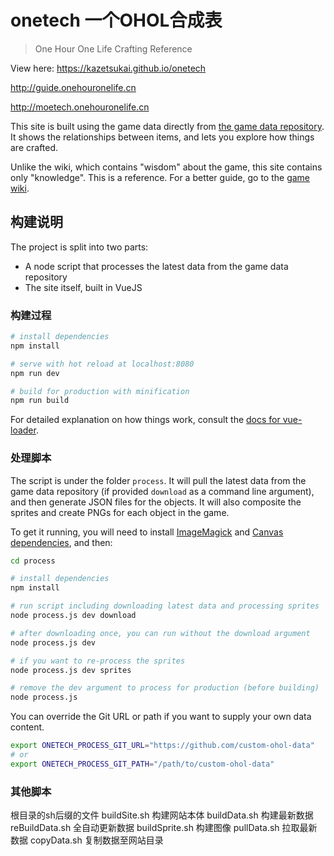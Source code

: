 # onetech 一个OHOL合成表

> One Hour One Life Crafting Reference

View here: https://kazetsukai.github.io/onetech

http://guide.onehouronelife.cn

http://moetech.onehouronelife.cn

This site is built using the game data directly from [the game data repository](https://github.com/jasonrohrer/OneLifeData7).
It shows the relationships between items, and lets you explore how things are crafted.

Unlike the wiki, which contains "wisdom" about the game, this site contains only "knowledge".
This is a reference. For a better guide, go to the [game wiki](https://onehouronelife.gamepedia.com/One_Hour_One_Life_Wiki).


## 构建说明

The project is split into two parts:
- A node script that processes the latest data from the game data repository
- The site itself, built in VueJS


### 构建过程

``` bash
# install dependencies
npm install

# serve with hot reload at localhost:8080
npm run dev

# build for production with minification
npm run build
```

For detailed explanation on how things work, consult the [docs for vue-loader](http://vuejs.github.io/vue-loader).


### 处理脚本

The script is under the folder `process`. It will pull the latest data from the game data repository (if provided `download` as a command line argument), and then generate JSON files for the objects. It will also composite the sprites and create PNGs for each object in the game.

To get it running, you will need to install [ImageMagick](https://www.imagemagick.org/script/index.php) and [Canvas dependencies](https://github.com/Automattic/node-canvas/blob/v1.x/Readme.md#installation), and then:

``` bash
cd process

# install dependencies
npm install

# run script including downloading latest data and processing sprites
node process.js dev download

# after downloading once, you can run without the download argument
node process.js dev

# if you want to re-process the sprites
node process.js dev sprites

# remove the dev argument to process for production (before building)
node process.js
```

You can override the Git URL or path if you want to supply your own data content.

``` bash
export ONETECH_PROCESS_GIT_URL="https://github.com/custom-ohol-data"
# or
export ONETECH_PROCESS_GIT_PATH="/path/to/custom-ohol-data"
```

### 其他脚本
根目录的sh后缀的文件
buildSite.sh 构建网站本体
buildData.sh 构建最新数据
reBuildData.sh 全自动更新数据
buildSprite.sh 构建图像
pullData.sh 拉取最新数据
copyData.sh 复制数据至网站目录
